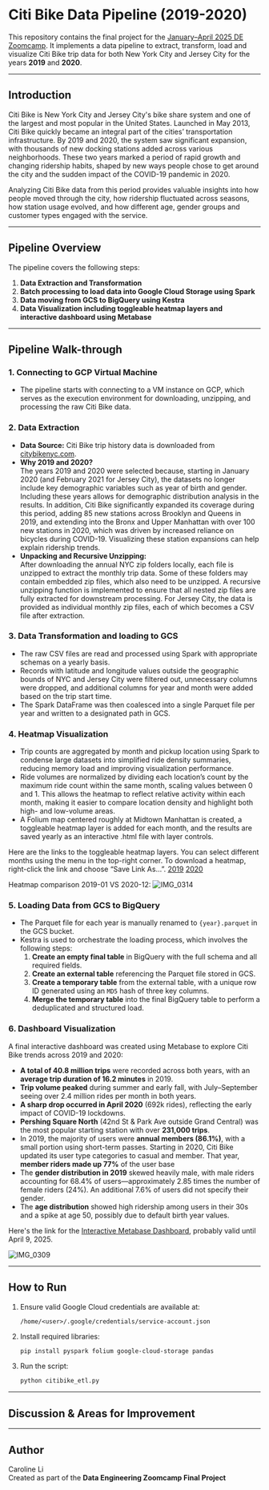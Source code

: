 # Citi Bike Data Pipeline (2019-2020)
This repository contains the final project for the [January–April 2025 DE Zoomcamp](https://github.com/DataTalksClub/data-engineering-zoomcamp). It implements a data pipeline to extract, transform, load and visualize Citi Bike trip data for both New York City and Jersey City for the years **2019** and **2020**.

---

## Introduction

Citi Bike is New York City and Jersey City's bike share system and one of the largest and most popular in the United States. Launched in May 2013, Citi Bike quickly became an integral part of the cities’ transportation infrastructure. By 2019 and 2020, the system saw significant expansion, with thousands of new docking stations added across various neighborhoods. These two years marked a period of rapid growth and changing ridership habits, shaped by new ways people chose to get around the city and the sudden impact of the COVID-19 pandemic in 2020.

Analyzing Citi Bike data from this period provides valuable insights into how people moved through the city, how ridership fluctuated across seasons, how station usage evolved, and how different age, gender groups and customer types engaged with the service.

---

## Pipeline Overview
The pipeline covers the following steps:

1. **Data Extraction and Transformation**
2. **Batch processing to load data into Google Cloud Storage using Spark**
3. **Data moving from GCS to BigQuery using Kestra**
4. **Data Visualization including toggleable heatmap layers and interactive dashboard using Metabase**

---

## Pipeline Walk-through

### 1. **Connecting to GCP Virtual Machine**
- The pipeline starts with connecting to a VM instance on GCP, which serves as the execution environment for downloading, unzipping, and processing the raw Citi Bike data.
  
### 2. **Data Extraction**
- **Data Source:** Citi Bike trip history data is downloaded from [citybikenyc.com](https://citibikenyc.com/system-data).
- **Why 2019 and 2020?**  
The years 2019 and 2020 were selected because, starting in January 2020 (and February 2021 for Jersey City), the datasets no longer include key demographic variables such as year of birth and gender. Including these years allows for demographic distribution analysis in the results. In addition, Citi Bike significantly expanded its coverage during this period, adding 85 new stations across Brooklyn and Queens in 2019, and extending into the Bronx and Upper Manhattan with over 100 new stations in 2020, which was driven by increased reliance on bicycles during COVID-19. Visualizing these station expansions can help explain ridership trends.
- **Unpacking and Recursive Unzipping:**  
After downloading the annual NYC zip folders locally, each file is unzipped to extract the monthly trip data. Some of these folders may contain embedded zip files, which also need to be unzipped. A recursive unzipping function is implemented to ensure that all nested zip files are fully extracted for downstream processing. For Jersey City, the data is provided as individual monthly zip files, each of which becomes a CSV file after extraction.

### 3. **Data Transformation and loading to GCS**
- The raw CSV files are read and processed using Spark with appropriate schemas on a yearly basis.
- Records with latitude and longitude values outside the geographic bounds of NYC and Jersey City were filtered out, unnecessary columns were dropped, and additional columns for year and month were added based on the trip start time.
- The Spark DataFrame was then coalesced into a single Parquet file per year and written to a designated path in GCS.

### 4. **Heatmap Visualization**
- Trip counts are aggregated by month and pickup location using Spark to condense large datasets into simplified ride density summaries, reducing memory load and improving visualization performance.
- Ride volumes are normalized by dividing each location’s count by the maximum ride count within the same month, scaling values between 0 and 1. This allows the heatmap to reflect relative activity within each month, making it easier to compare location density and highlight both high- and low-volume areas.
- A Folium map centered roughly at Midtown Manhattan is created, a toggleable heatmap layer is added for each month, and the results are saved yearly as an interactive .html file with layer controls.

Here are the links to the toggleable heatmap layers. You can select different months using the menu in the top-right corner. To download a heatmap, right-click the link and choose “Save Link As…”. [2019](https://raw.githubusercontent.com/carolinelile/DE_Zoomcamp_Final_Project/refs/heads/main/citibike_2019_monthly_heatmap_toggle.html)
[2020](https://raw.githubusercontent.com/carolinelile/DE_Zoomcamp_Final_Project/refs/heads/main/citibike_2020_monthly_heatmap_toggle.html)

Heatmap comparison 2019-01 VS 2020-12:
![IMG_0314](https://github.com/user-attachments/assets/cd116911-b2cd-44c6-8386-a8ddb491a3c4)


### 5. **Loading Data from GCS to BigQuery**
- The Parquet file for each year is manually renamed to `{year}.parquet` in the GCS bucket.
- Kestra is used to orchestrate the loading process, which involves the following steps:
  1. **Create an empty final table** in BigQuery with the full schema and all required fields.
  2. **Create an external table** referencing the Parquet file stored in GCS.
  3. **Create a temporary table** from the external table, with a unique row ID generated using an `MD5` hash of three key columns.
  4. **Merge the temporary table** into the final BigQuery table to perform a deduplicated and structured load.

### 6. **Dashboard Visualization**
A final interactive dashboard was created using Metabase to explore Citi Bike trends across 2019 and 2020:
- **A total of 40.8 million trips** were recorded across both years, with an **average trip duration of 16.2 minutes** in 2019.
- **Trip volume peaked** during summer and early fall, with July–September seeing over 2.4 million rides per month in both years.
- **A sharp drop occurred in April 2020** (692k rides), reflecting the early impact of COVID-19 lockdowns.
- **Pershing Square North** (42nd St & Park Ave outside Grand Central) was the most popular starting station with over **231,000 trips**.
- In 2019, the majority of users were **annual members (86.1%)**, with a small portion using short-term passes. Starting in 2020, Citi Bike updated its user type categories to casual and member. That year, **member riders made up 77%** of the user base
- The **gender distribution in 2019** skewed heavily male, with male riders accounting for 68.4% of users—approximately 2.85 times the number of female riders (24%). An additional 7.6% of users did not specify their gender.
- The **age distribution** showed high ridership among users in their 30s and a spike at age 50, possibly due to default birth year values.

Here's the link for the [Interactive Metabase Dashboard](https://alpakaka.metabaseapp.com/public/dashboard/5e1c5d0f-9d73-48df-aeb7-fa03af231008), probably valid until April 9, 2025.

![IMG_0309](https://github.com/user-attachments/assets/c2a2a73a-4c4e-4797-a4f4-6f0ec2f943ef)




---

## How to Run
1. Ensure valid Google Cloud credentials are available at:
   ```
   /home/<user>/.google/credentials/service-account.json
   ```
2. Install required libraries:
   ```bash
   pip install pyspark folium google-cloud-storage pandas
   ```
3. Run the script:
   ```bash
   python citibike_etl.py
   ```

---

## Discussion & Areas for Improvement



---

## Author
Caroline Li  
Created as part of the **Data Engineering Zoomcamp Final Project**

